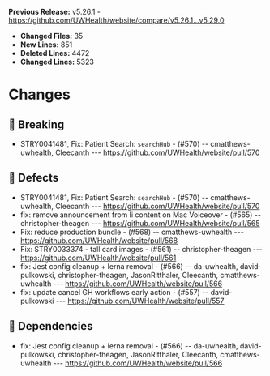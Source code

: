 **Previous Release:** v5.26.1 - https://github.com/UWHealth/website/compare/v5.26.1...v5.29.0
- **Changed Files:** 35
- **New Lines:** 851
- **Deleted Lines:** 4472
- **Changed Lines:** 5323

# Changes

## 🚨  Breaking

- STRY0041481, Fix: Patient Search: `searchHub` - (#570) -- cmatthews-uwhealth, Cleecanth --- https://github.com/UWHealth/website/pull/570

## 🐛 Defects

- STRY0041481, Fix: Patient Search: `searchHub` - (#570) -- cmatthews-uwhealth, Cleecanth --- https://github.com/UWHealth/website/pull/570
- fix: remove announcement from li content on Mac Voiceover - (#565) -- christopher-theagen --- https://github.com/UWHealth/website/pull/565
- Fix: reduce production bundle - (#568) -- cmatthews-uwhealth --- https://github.com/UWHealth/website/pull/568
- Fix: STRY0033374 - tall card images - (#561) -- christopher-theagen --- https://github.com/UWHealth/website/pull/561
- fix: Jest config cleanup + lerna removal - (#566) -- da-uwhealth, david-pulkowski, christopher-theagen, JasonRitthaler, Cleecanth, cmatthews-uwhealth --- https://github.com/UWHealth/website/pull/566
- fix: update cancel GH workflows early action - (#557) -- david-pulkowski --- https://github.com/UWHealth/website/pull/557

## 🌲 Dependencies

- fix: Jest config cleanup + lerna removal - (#566) -- da-uwhealth, david-pulkowski, christopher-theagen, JasonRitthaler, Cleecanth, cmatthews-uwhealth --- https://github.com/UWHealth/website/pull/566

